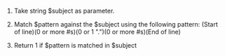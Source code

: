 1. Take string $subject as parameter.
2. Match $pattern against the $subject using the following pattern:
(Start of line)(0 or more #s)(0 or 1 ".")(0 or more #s)(End of line)

3. Return 1 if $pattern is matched in $subject

<?php
function checkFloat($subject){
	$pattern = '/^[0-9]{0,}[.]{0,1}[0-9]{0,}$/';
	return preg_match($pattern, $subject);
}
?>
